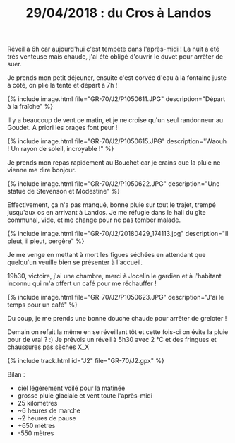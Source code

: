 ﻿---
title: "29/04/2018 : du Cros à Landos"
permalink: /GR-70/J2/
sidebar:
  nav: "gr_70"
enable_tracks: true
---

Réveil à 6h car aujourd'hui c'est tempête dans l'après-midi !
La nuit a été très venteuse mais chaude, j'ai été obligé d'ouvrir le duvet pour arrêter de suer.

Je prends mon petit déjeuner, ensuite c'est corvée d'eau à la fontaine juste à côté, on plie la tente et départ à 7h !

{% include image.html file="GR-70/J2/P1050611.JPG" description="Départ à la fraîche" %}

Il y a beaucoup de vent ce matin, et je ne croise qu'un seul randonneur au Goudet. A priori les orages font peur !

{% include image.html file="GR-70/J2/P1050615.JPG" description="Waouh ! Un rayon de soleil, incroyable !" %}

Je prends mon repas rapidement au Bouchet car je crains que la pluie ne vienne me dire bonjour.

{% include image.html file="GR-70/J2/P1050622.JPG" description="Une statue de Stevenson et Modestine" %}

Effectivement, ça n'a pas manqué, bonne pluie sur tout le trajet, trempé jusqu'aux os en arrivant à Landos. Je me réfugie dans le hall du gîte communal, vide, et me change pour ne pas tomber malade.

{% include image.html file="GR-70/J2/20180429_174113.jpg" description="Il pleut, il pleut, bergère" %}

Je me venge en mettant à mort les figues séchées en attendant que quelqu'un veuille bien se présenter à l'accueil.

19h30, victoire, j'ai une chambre, merci à Jocelin le gardien et à l'habitant inconnu qui m'a offert un café pour me réchauffer !

{% include image.html file="GR-70/J2/P1050623.JPG" description="J'ai le temps pour un café" %}

Du coup, je me prends une bonne douche chaude pour arrêter de greloter !

Demain on refait la même en se réveillant tôt et cette fois-ci on évite la pluie pour de vrai ? :)
Je prévois un réveil à 5h30 avec 2 °C et des fringues et chaussures pas sèches X_X

{% include track.html id="J2" file="GR-70/J2.gpx" %}

Bilan :
* ciel légèrement voilé pour la matinée
* grosse pluie glaciale et vent toute l'après-midi
* 25 kilomètres
* ~6 heures de marche
* ~2 heures de pause
* +650 mètres
* -550 mètres

